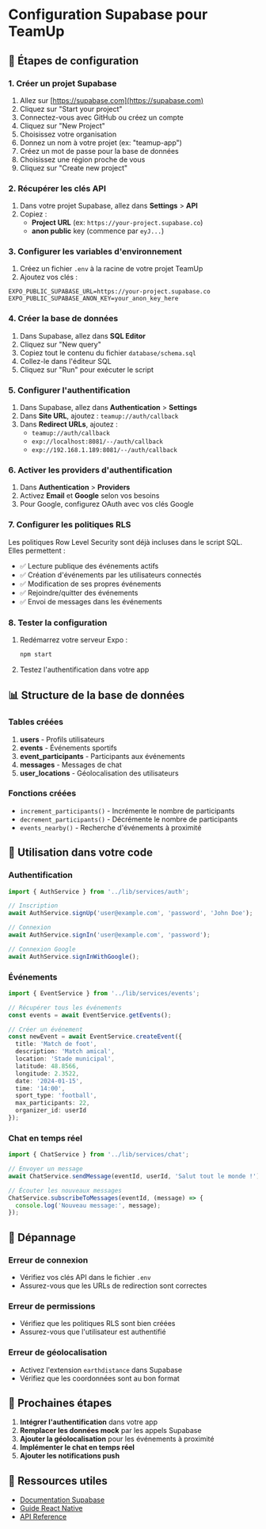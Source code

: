 # Configuration Supabase pour TeamUp

## 🚀 Étapes de configuration

### 1. Créer un projet Supabase

1. Allez sur [https://supabase.com](https://supabase.com)
2. Cliquez sur "Start your project"
3. Connectez-vous avec GitHub ou créez un compte
4. Cliquez sur "New Project"
5. Choisissez votre organisation
6. Donnez un nom à votre projet (ex: "teamup-app")
7. Créez un mot de passe pour la base de données
8. Choisissez une région proche de vous
9. Cliquez sur "Create new project"

### 2. Récupérer les clés API

1. Dans votre projet Supabase, allez dans **Settings** > **API**
2. Copiez :
   - **Project URL** (ex: `https://your-project.supabase.co`)
   - **anon public** key (commence par `eyJ...`)

### 3. Configurer les variables d'environnement

1. Créez un fichier `.env` à la racine de votre projet TeamUp
2. Ajoutez vos clés :

```env
EXPO_PUBLIC_SUPABASE_URL=https://your-project.supabase.co
EXPO_PUBLIC_SUPABASE_ANON_KEY=your_anon_key_here
```

### 4. Créer la base de données

1. Dans Supabase, allez dans **SQL Editor**
2. Cliquez sur "New query"
3. Copiez tout le contenu du fichier `database/schema.sql`
4. Collez-le dans l'éditeur SQL
5. Cliquez sur "Run" pour exécuter le script

### 5. Configurer l'authentification

1. Dans Supabase, allez dans **Authentication** > **Settings**
2. Dans **Site URL**, ajoutez : `teamup://auth/callback`
3. Dans **Redirect URLs**, ajoutez :
   - `teamup://auth/callback`
   - `exp://localhost:8081/--/auth/callback`
   - `exp://192.168.1.189:8081/--/auth/callback`

### 6. Activer les providers d'authentification

1. Dans **Authentication** > **Providers**
2. Activez **Email** et **Google** selon vos besoins
3. Pour Google, configurez OAuth avec vos clés Google

### 7. Configurer les politiques RLS

Les politiques Row Level Security sont déjà incluses dans le script SQL. Elles permettent :

- ✅ Lecture publique des événements actifs
- ✅ Création d'événements par les utilisateurs connectés
- ✅ Modification de ses propres événements
- ✅ Rejoindre/quitter des événements
- ✅ Envoi de messages dans les événements

### 8. Tester la configuration

1. Redémarrez votre serveur Expo :

   ```bash
   npm start
   ```

2. Testez l'authentification dans votre app

## 📊 Structure de la base de données

### Tables créées

1. **users** - Profils utilisateurs
2. **events** - Événements sportifs
3. **event_participants** - Participants aux événements
4. **messages** - Messages de chat
5. **user_locations** - Géolocalisation des utilisateurs

### Fonctions créées

- `increment_participants()` - Incrémente le nombre de participants
- `decrement_participants()` - Décrémente le nombre de participants
- `events_nearby()` - Recherche d'événements à proximité

## 🔧 Utilisation dans votre code

### Authentification

```typescript
import { AuthService } from '../lib/services/auth';

// Inscription
await AuthService.signUp('user@example.com', 'password', 'John Doe');

// Connexion
await AuthService.signIn('user@example.com', 'password');

// Connexion Google
await AuthService.signInWithGoogle();
```

### Événements

```typescript
import { EventService } from '../lib/services/events';

// Récupérer tous les événements
const events = await EventService.getEvents();

// Créer un événement
const newEvent = await EventService.createEvent({
  title: 'Match de foot',
  description: 'Match amical',
  location: 'Stade municipal',
  latitude: 48.8566,
  longitude: 2.3522,
  date: '2024-01-15',
  time: '14:00',
  sport_type: 'football',
  max_participants: 22,
  organizer_id: userId
});
```

### Chat en temps réel

```typescript
import { ChatService } from '../lib/services/chat';

// Envoyer un message
await ChatService.sendMessage(eventId, userId, 'Salut tout le monde !');

// Écouter les nouveaux messages
ChatService.subscribeToMessages(eventId, (message) => {
  console.log('Nouveau message:', message);
});
```

## 🚨 Dépannage

### Erreur de connexion

- Vérifiez vos clés API dans le fichier `.env`
- Assurez-vous que les URLs de redirection sont correctes

### Erreur de permissions

- Vérifiez que les politiques RLS sont bien créées
- Assurez-vous que l'utilisateur est authentifié

### Erreur de géolocalisation

- Activez l'extension `earthdistance` dans Supabase
- Vérifiez que les coordonnées sont au bon format

## 📱 Prochaines étapes

1. **Intégrer l'authentification** dans votre app
2. **Remplacer les données mock** par les appels Supabase
3. **Ajouter la géolocalisation** pour les événements à proximité
4. **Implémenter le chat en temps réel**
5. **Ajouter les notifications push**

## 🔗 Ressources utiles

- [Documentation Supabase](https://supabase.com/docs)
- [Guide React Native](https://supabase.com/docs/guides/getting-started/tutorials/with-expo-react-native)
- [API Reference](https://supabase.com/docs/reference/javascript)
